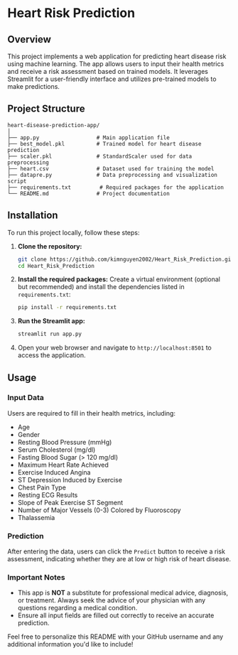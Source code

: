 # Heart Risk Prediction

## Overview

This project implements a web application for predicting heart disease risk using machine learning. The app allows users to input their health metrics and receive a risk assessment based on trained models. It leverages Streamlit for a user-friendly interface and utilizes pre-trained models to make predictions.

## Project Structure

```
heart-disease-prediction-app/
│
├── app.py                  # Main application file
├── best_model.pkl          # Trained model for heart disease prediction
├── scaler.pkl              # StandardScaler used for data preprocessing
├── heart.csv               # Dataset used for training the model
├── datapre.py              # Data preprocessing and visualization script
├── requirements.txt         # Required packages for the application
└── README.md               # Project documentation
```

## Installation

To run this project locally, follow these steps:

1. **Clone the repository:**
   ```bash
   git clone https://github.com/kimnguyen2002/Heart_Risk_Prediction.git
   cd Heart_Risk_Prediction
   ```

2. **Install the required packages:**
   Create a virtual environment (optional but recommended) and install the dependencies listed in `requirements.txt`:
   ```bash
   pip install -r requirements.txt
   ```

3. **Run the Streamlit app:**
   ```bash
   streamlit run app.py
   ```

4. Open your web browser and navigate to `http://localhost:8501` to access the application.

## Usage

### Input Data

Users are required to fill in their health metrics, including:

- Age
- Gender
- Resting Blood Pressure (mmHg)
- Serum Cholesterol (mg/dl)
- Fasting Blood Sugar (> 120 mg/dl)
- Maximum Heart Rate Achieved
- Exercise Induced Angina
- ST Depression Induced by Exercise
- Chest Pain Type
- Resting ECG Results
- Slope of Peak Exercise ST Segment
- Number of Major Vessels (0-3) Colored by Fluoroscopy
- Thalassemia

### Prediction

After entering the data, users can click the `Predict` button to receive a risk assessment, indicating whether they are at low or high risk of heart disease.

### Important Notes

- This app is **NOT** a substitute for professional medical advice, diagnosis, or treatment. Always seek the advice of your physician with any questions regarding a medical condition.
- Ensure all input fields are filled out correctly to receive an accurate prediction.

Feel free to personalize this README with your GitHub username and any additional information you'd like to include!
